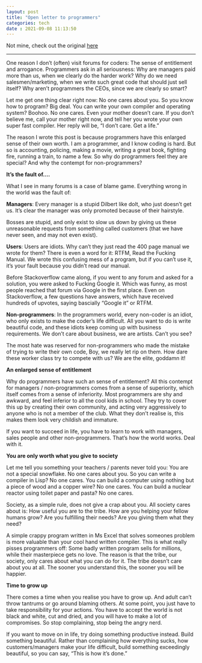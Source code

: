```yaml
---
layout: post
title: "Open letter to programmers" 
categories: tech
date : 2021-09-08 11:13:50
---
```


Not mine, check out the original [here](https://new.pythonforengineers.com/blog/no-one-cares-about-you/)

------

One reason I don’t (often) visit forums for coders: The sense of entitlement and arrogance. Programmers ask in all seriousness: Why are managers paid more than us, when we clearly do the harder work? Why do we need salesmen/marketing, when we write such great code that should just sell itself? Why aren’t programmers the CEOs, since we are clearly so smart?

Let me get one thing clear right now: No one cares about you. So you know how to program? Big deal. You can write your own compiler and operating system? Boohoo. No one cares. Even your mother doesn’t care. If you don’t believe me, call your mother right now, and tell her you wrote your own super fast compiler. Her reply will be, “I don’t care. Get a life.”

The reason I wrote this post is because programmers have this enlarged sense of their own worth. I am a programmer, and I know coding is hard. But so is accounting, policing, making a movie, writing a great book, fighting fire, running a train, to name a few. So why do programmers feel they are special? And why the contempt for non-programmers?

**It’s the fault of….**

What I see in many forums is a case of blame game. Everything wrong in the world was the fault of:

**Managers**: Every manager is a stupid Dilbert like dolt, who just doesn’t get us. It’s clear the manager was only promoted because of their hairstyle.

Bosses are stupid, and only exist to slow us down by giving us these unreasonable requests from something called customers (that we have never seen, and may not even exist).

**Users**: Users are idiots. Why can’t they just read the 400 page manual we wrote for them? There is even a word for it: RTFM, Read the Fucking Manual. We wrote this confusing mess of a program, but if you can’t use it, it’s your fault because you didn’t read our manual.

Before Stackoverflow came along, if you went to any forum and asked for a solution, you were asked to Fucking Google it. Which was funny, as most people reached that forum via Google in the first place. Even on Stackoverflow, a few questions have answers, which have received hundreds of upvotes, saying bascially “Google it” or RTFM.

**Non-programmers**: In the programmers world, every non-coder is an idiot, who only exists to make the coder’s life difficult. All you want to do is write beautiful code, and these idiots keep coming up with business requirements. We don’t care about business, we are artists. Can’t you see?

The most hate was reserved for non-programmers who made the mistake of trying to write their own code, Boy, we really let rip on them. How dare these worker class try to compete with us? We are the elite, goddamn it!

**An enlarged sense of entitlement**

Why do programmers have such an sense of entitlement? All this contempt for managers / non-programmers comes from a sense of superiority, which itself comes from a sense of inferiority. Most programmers are shy and awkward, and feel inferior to all the cool kids in school. They try to cover this up by creating their own community, and acting very aggressively to anyone who is not a member of the club. What they don’t realise is, this makes them look very childish and immature.

If you want to succeed in life, you have to learn to work with managers, sales people and other non-programmers. That’s how the world works. Deal with it.

**You are only worth what you give to society**

Let me tell you something your teachers / parents never told you: You are not a special snowflake. No one cares about you. So you can write a compiler in Lisp? No one cares. You can build a computer using nothing but a piece of wood and a copper wire? No one cares. You can build a nuclear reactor using toilet paper and pasta? No one cares.

Society, as a simple rule, does not give a crap about you. All society cares about is: How useful you are to the tribe. How are you helping your fellow humans grow? Are you fulfilling their needs? Are you giving them what they need?

A simple crappy program written in Ms Excel that solves someones problem is more valuable than your cool hand written compiler. This is what really pisses programmers off: Some badly written program sells for millions, while their masterpiece gets no love. The reason is that the tribe, our society, only cares about what you can do for it. The tribe doesn’t care about you at all. The sooner you understand this, the sooner you will be happier.

**Time to grow up**

There comes a time when you realise you have to grow up. And adult can’t throw tantrums or go around blaming others. At some point, you just have to take responsibility for your actions. You have to accept the world is not black and white, cut and dried, and you will have to make a lot of compromises. So stop complaining, stop being the angry nerd.

If you want to move on in life, try doing something productive instead. Build something beautiful. Rather than complaining how everything sucks, how customers/managers make your life difficult, build something exceedingly beautiful, so you can say, “This is how it’s done.”
